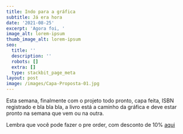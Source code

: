 ```yaml
---
title: Indo para a gráfica
subtitle: Já era hora
date: '2021-08-25'
excerpt: 'Agora foi, '
image_alt: lorem-ipsum
thumb_image_alt: lorem-ipsum
seo:
  title: ''
  description: ''
  robots: []
  extra: []
  type: stackbit_page_meta
layout: post
image: /images/Capa-Proposta-01.jpg
---
```

Esta semana, finalmente com o projeto todo pronto, capa feita, ISBN registrado e bla bla bla, a livro está a caminho da gráfica e deve estar pronto na semana que vem ou na outra.

Lembra que você pode fazer o pre order, com desconto de 10% [aqui](http://example.com/pre-order)
